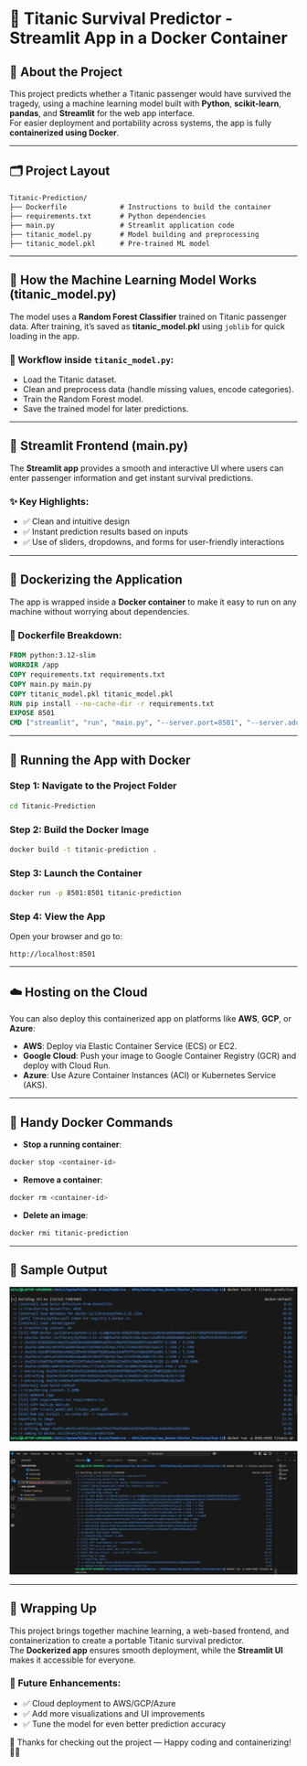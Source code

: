 
# 🚢 Titanic Survival Predictor - Streamlit App in a Docker Container

## 📌 About the Project
This project predicts whether a Titanic passenger would have survived the tragedy, using a machine learning model built with **Python**, **scikit-learn**, **pandas**, and **Streamlit** for the web app interface.  
For easier deployment and portability across systems, the app is fully **containerized using Docker**.

---

## 🗂️ Project Layout
```
Titanic-Prediction/
├── Dockerfile             # Instructions to build the container
├── requirements.txt       # Python dependencies
├── main.py                # Streamlit application code
├── titanic_model.py       # Model building and preprocessing
├── titanic_model.pkl      # Pre-trained ML model
```

---

## 🧠 How the Machine Learning Model Works (titanic_model.py)
The model uses a **Random Forest Classifier** trained on Titanic passenger data. After training, it’s saved as **titanic_model.pkl** using `joblib` for quick loading in the app.

### 🚶 Workflow inside `titanic_model.py`:
- Load the Titanic dataset.
- Clean and preprocess data (handle missing values, encode categories).
- Train the Random Forest model.
- Save the trained model for later predictions.

---

## 🎨 Streamlit Frontend (main.py)
The **Streamlit app** provides a smooth and interactive UI where users can enter passenger information and get instant survival predictions.

### ✨ Key Highlights:
- ✅ Clean and intuitive design
- ✅ Instant prediction results based on inputs
- ✅ Use of sliders, dropdowns, and forms for user-friendly interactions

---

## 🐳 Dockerizing the Application
The app is wrapped inside a **Docker container** to make it easy to run on any machine without worrying about dependencies.

### 📄 Dockerfile Breakdown:
```dockerfile
FROM python:3.12-slim
WORKDIR /app
COPY requirements.txt requirements.txt
COPY main.py main.py
COPY titanic_model.pkl titanic_model.pkl
RUN pip install --no-cache-dir -r requirements.txt
EXPOSE 8501
CMD ["streamlit", "run", "main.py", "--server.port=8501", "--server.address=0.0.0.0"]
```

---

## 🚀 Running the App with Docker

### Step 1: Navigate to the Project Folder
```bash
cd Titanic-Prediction
```

### Step 2: Build the Docker Image
```bash
docker build -t titanic-prediction .
```

### Step 3: Launch the Container
```bash
docker run -p 8501:8501 titanic-prediction
```

### Step 4: View the App
Open your browser and go to:
```
http://localhost:8501
```

---

## ☁️ Hosting on the Cloud
You can also deploy this containerized app on platforms like **AWS**, **GCP**, or **Azure**:

- **AWS**: Deploy via Elastic Container Service (ECS) or EC2.
- **Google Cloud**: Push your image to Google Container Registry (GCR) and deploy with Cloud Run.
- **Azure**: Use Azure Container Instances (ACI) or Kubernetes Service (AKS).

---

## 🔧 Handy Docker Commands

- **Stop a running container**:
```bash
docker stop <container-id>
```
- **Remove a container**:
```bash
docker rm <container-id>
```
- **Delete an image**:
```bash
docker rmi titanic-prediction
```

---

## 📸 Sample Output

![Terminal Output](image1.jpg)

![Running Streamlit App](image2.jpg)

---

## 🎯 Wrapping Up
This project brings together machine learning, a web-based frontend, and containerization to create a portable Titanic survival predictor.  
The **Dockerized app** ensures smooth deployment, while the **Streamlit UI** makes it accessible for everyone.

### 🚀 Future Enhancements:
- ✅ Cloud deployment to AWS/GCP/Azure
- ✅ Add more visualizations and UI improvements
- ✅ Tune the model for even better prediction accuracy

💬 Thanks for checking out the project — Happy coding and containerizing! 🐳🚢
